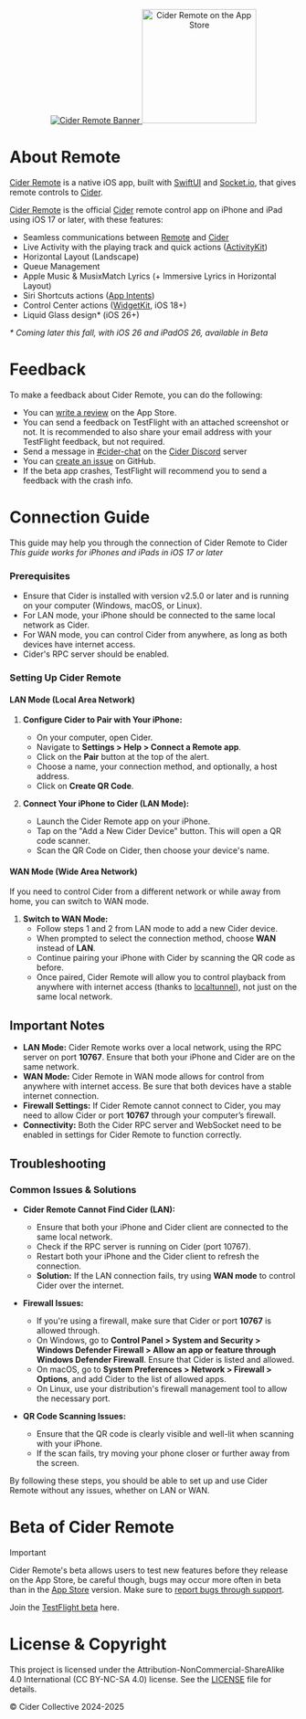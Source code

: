 <p align="center">
    <a href="https://cider.sh/remote">
        <img src="https://cider.sh/og-remote.png" alt="Cider Remote Banner">
    </a>
    <a href="https://apps.apple.com/app/id6670149407">
        <img src="https://apps.lumaa.fr/assets/images/en_app_store_black_badge.svg" alt="Cider Remote on the App Store" width=200 />
    </a>
</p>

# About Remote
[Cider Remote](https://cider.sh/remote) is a native iOS app, built with [SwiftUI](https://developer.apple.com/swiftui/) and [Socket.io](https://socket.io/), that gives remote controls to [Cider](https://cider.sh/).

[Cider Remote](https://cider.sh/remote) is the official [Cider](https://cider.sh/) remote control app on iPhone and iPad using iOS 17 or later, with these features:

- Seamless communications between [Remote](https://cider.sh/remote) and [Cider](https://cider.sh/)
- Live Activity with the playing track and quick actions ([ActivityKit](https://developer.apple.com/documentation/ActivityKit))
- Horizontal Layout (Landscape)
- Queue Management
- Apple Music & MusixMatch Lyrics (+ Immersive Lyrics in Horizontal Layout)
- Siri Shortcuts actions ([App Intents](https://developer.apple.com/documentation/appintents))
- Control Center actions ([WidgetKit](https://developer.apple.com/documentation/widgetkit/creating-controls-to-perform-actions-across-the-system#Add-a-control-toggle-to-your-app), iOS 18+)
- Liquid Glass design* (iOS 26+)

*\* Coming later this fall, with iOS 26 and iPadOS 26, available in Beta*

# Feedback

To make a feedback about Cider Remote, you can do the following:
- You can [write a review](https://apps.apple.com/app/id6670149407?action=write-review) on the App Store.
- You can send a feedback on TestFlight with an attached screenshot or not. It is recommended to also share your email address with your TestFlight feedback, but not required.
- Send a message in [#cider-chat](https://discord.com/channels/843954443845238864/1254248941780729898) on the [Cider Discord](https://discord.gg/applemusic) server
- You can [create an issue](https://github.com/ciderapp/Cider-Remote/issues/new) on GitHub.
- If the beta app crashes, TestFlight will recommend you to send a feedback with the crash info.

# Connection Guide

This guide may help you through the connection of Cider Remote to Cider\
*This guide works for iPhones and iPads in iOS 17 or later*

### Prerequisites
- Ensure that Cider is installed with version v2.5.0 or later and is running on your computer (Windows, macOS, or Linux).
- For LAN mode, your iPhone should be connected to the same local network as Cider.
- For WAN mode, you can control Cider from anywhere, as long as both devices have internet access.
- Cider's RPC server should be enabled.

### Setting Up Cider Remote

#### LAN Mode (Local Area Network)

1. **Configure Cider to Pair with Your iPhone:**
   - On your computer, open Cider.
   - Navigate to **Settings > Help > Connect a Remote app**.
   - Click on the **Pair** button at the top of the alert.
   - Choose a name, your connection method, and optionally, a host address.
   - Click on **Create QR Code**.

2. **Connect Your iPhone to Cider (LAN Mode):**
   - Launch the Cider Remote app on your iPhone.
   - Tap on the "Add a New Cider Device" button. This will open a QR code scanner.
   - Scan the QR Code on Cider, then choose your device's name.

#### WAN Mode (Wide Area Network)
If you need to control Cider from a different network or while away from home, you can switch to WAN mode.

1. **Switch to WAN Mode:**
   - Follow steps 1 and 2 from LAN mode to add a new Cider device.
   - When prompted to select the connection method, choose **WAN** instead of **LAN**.
   - Continue pairing your iPhone with Cider by scanning the QR code as before.
   - Once paired, Cider Remote will allow you to control playback from anywhere with internet access (thanks to [localtunnel](https://theboroer.github.io/localtunnel-www/)), not just on the same local network.

## Important Notes
- **LAN Mode:** Cider Remote works over a local network, using the RPC server on port **10767**. Ensure that both your iPhone and Cider are on the same network.
- **WAN Mode:** Cider Remote in WAN mode allows for control from anywhere with internet access. Be sure that both devices have a stable internet connection.
- **Firewall Settings:** If Cider Remote cannot connect to Cider, you may need to allow Cider or port **10767** through your computer’s firewall.
- **Connectivity:** Both the Cider RPC server and WebSocket need to be enabled in settings for Cider Remote to function correctly.

## Troubleshooting

### Common Issues & Solutions
- **Cider Remote Cannot Find Cider (LAN):**
  - Ensure that both your iPhone and Cider client are connected to the same local network.
  - Check if the RPC server is running on Cider (port 10767).
  - Restart both your iPhone and the Cider client to refresh the connection.
  - **Solution:** If the LAN connection fails, try using **WAN mode** to control Cider over the internet.

- **Firewall Issues:**
  - If you're using a firewall, make sure that Cider or port **10767** is allowed through.
  - On Windows, go to **Control Panel > System and Security > Windows Defender Firewall > Allow an app or feature through Windows Defender Firewall**. Ensure that Cider is listed and allowed.
  - On macOS, go to **System Preferences > Network > Firewall > Options**, and add Cider to the list of allowed apps.
  - On Linux, use your distribution's firewall management tool to allow the necessary port.

- **QR Code Scanning Issues:**
  - Ensure that the QR code is clearly visible and well-lit when scanning with your iPhone.
  - If the scan fails, try moving your phone closer or further away from the screen.

By following these steps, you should be able to set up and use Cider Remote without any issues, whether on LAN or WAN.

# Beta of Cider Remote

> [!IMPORTANT]
> Cider Remote's beta allows users to test new features before they release on the App Store, be careful though, bugs may occur more often in beta than in the [App Store](https://apps.apple.com/app/id6670149407) version. Make sure to [report bugs through support](#feedback).

Join the [TestFlight beta](https://testflight.apple.com/join/qTeV2T2w) here.

# License & Copyright
This project is licensed under the Attribution-NonCommercial-ShareAlike 4.0 International (CC BY-NC-SA 4.0) license. See the [LICENSE](./LICENSE) file for details.

© Cider Collective 2024-2025